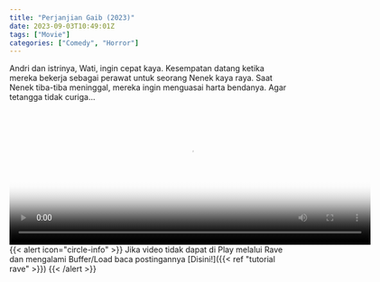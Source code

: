 ```yaml
---
title: "Perjanjian Gaib (2023)"
date: 2023-09-03T10:49:01Z
tags: ["Movie"]
categories: ["Comedy", "Horror"]
---
```


Andri dan istrinya, Wati, ingin cepat kaya. Kesempatan datang ketika mereka bekerja sebagai perawat untuk seorang Nenek kaya raya. Saat Nenek tiba-tiba meninggal, mereka ingin menguasai harta bendanya. Agar tetangga tidak curiga...

<video id="video-2" 
class="art-preview lazy video-js vjs-default-skin vjs-big-play-centered" 
controls preload="auto" 
width="640" 
height="240"
poster="https://www.themoviedb.org/t/p/original/3H2ZV2NGPrOooK3qf8g1p0qVLee.jpg" 
data-setup='{ "example_option": true, "width": "auto", "height": "auto", "techOrder": ["html5","flash"] }' 
onseeked="true"> <source src="https://kp3d-my.sharepoint.com/personal/ryoo_kp3d_onmicrosoft_com/_layouts/15/download.aspx?share=EQ4XwkjtcJJPsMGaYVV1j10Bks6X0FHYXZCLNK9xAZTbBw" type='video/mp4'>
</video>
<br>
{{< alert icon="circle-info" >}}
Jika video tidak dapat di Play melalui Rave dan mengalami Buffer/Load baca postingannya [Disini!]({{< ref "tutorial rave" >}})
{{< /alert >}}
